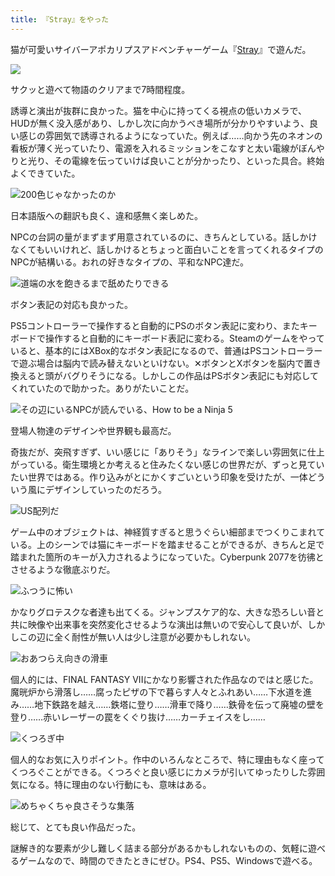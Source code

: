 ```yaml
---
title: 『Stray』をやった
---
```

猫が可愛いサイバーアポカリプスアドベンチャーゲーム『[Stray](https://store.steampowered.com/app/1332010/Stray/?l=japanese)』で遊んだ。

![](https://lh5.googleusercontent.com/n1Rxt3UEpOfk27NtrIgMlohciO6xRcnNtKlRczQVcc4JzxUiSJBWXz9IiA6iSE5xDxCEvj-dxqc7vBWeuw1ogPsRfhL_1EvbXOcbb9YkUQpOWIsaEe5K_2MIhRDMUkip7yuav7W9pc2bySm3VeU4tnE)

サクッと遊べて物語のクリアまで7時間程度。

誘導と演出が抜群に良かった。猫を中心に持ってくる視点の低いカメラで、HUDが無く没入感があり、しかし次に向かうべき場所が分かりやすいよう、良い感じの雰囲気で誘導されるようになっていた。例えば……向かう先のネオンの看板が薄く光っていたり、電源を入れるミッションをこなすと太い電線がぼんやりと光り、その電線を伝っていけば良いことが分かったり、といった具合。終始よくできていた。

![](https://lh4.googleusercontent.com/S0eqamQtpjzMg36xjIKJ2RRE8diMOOoh63huG1MDfcpQJuj7slhOQTpQPsHQ1_1Fyyd6u0nYDTLX501BIQ3uvYiLp4lzfh0VoMfkZqNwV7drUaRS451dJNgOWxO8CwwRqwJI5AyXIPmnYe3QhemtiJU "200色じゃなかったのか")

日本語版への翻訳も良く、違和感無く楽しめた。

NPCの台詞の量がまずまず用意されているのに、きちんとしている。話しかけなくてもいいけれど、話しかけるとちょっと面白いことを言ってくれるタイプのNPCが結構いる。おれの好きなタイプの、平和なNPC達だ。

![](https://lh3.googleusercontent.com/HEKm7JfXN1Ll-3eWGa-e10kppcJ5HoWZWcUAquMe_GuLLNK-fn9Q9CUMw809SUqKr_jHIzLn0loxa7Am_apUXxs031jBw9tF7yL4q7bvwF-PN5SLNHPjJt9T84WHxLZojPXs7qkz3_NWdJwEE7H8oKs "道端の水を飽きるまで舐めたりできる")

ボタン表記の対応も良かった。

PS5コントローラーで操作すると自動的にPSのボタン表記に変わり、またキーボードで操作すると自動的にキーボード表記に変わる。Steamのゲームをやっていると、基本的にはXBox的なボタン表記になるので、普通はPSコントローラーで遊ぶ場合は脳内で読み替えないといけない。✕ボタンとXボタンを脳内で置き換えると頭がバグりそうになる。しかしこの作品はPSボタン表記にも対応してくれていたので助かった。ありがたいことだ。

![](https://lh5.googleusercontent.com/spKySgJg4sn9IyYpNf8fiUwrzO1ibQPSzRhTOLBK9n5Iv_MSLrVL_WZJMfAVn5Gf5XpM_zVc-Eq6q2fCKLcO0fKKFS7JIvE5u1_T-sIaMlnUngheGevdn9W3xIoghW8ky8wTH2_jbV59w6Xr44TKpIM "その辺にいるNPCが読んでいる、How to be a Ninja 5")

登場人物達のデザインや世界観も最高だ。

奇抜だが、突飛すぎず、いい感じに「ありそう」なラインで楽しい雰囲気に仕上がっている。衛生環境とか考えると住みたくない感じの世界だが、ずっと見ていたい世界ではある。作り込みがとにかくすごいという印象を受けたが、一体どういう風にデザインしていったのだろう。

![](https://lh6.googleusercontent.com/aowQ30MZFv8iP0CN8e5w-PUz9NMc7hwny3-oAwSs1YJmKrnbUR5laPOAdS6AJ4OWBLbW8iG5_Alnne5nefJLl9G9bskrPONkYqR4xWB3ckoxTGir_nzVGBietPGHsw6F4wftYq4-D5sXBcDWTLK-iiU "US配列だ")

ゲーム中のオブジェクトは、神経質すぎると思うぐらい細部までつくりこまれている。上のシーンでは猫にキーボードを踏ませることができるが、きちんと足で踏まれた箇所のキーが入力されるようになっていた。Cyberpunk 2077を彷彿とさせるような徹底ぶりだ。

![](https://lh5.googleusercontent.com/u1O5sVjm9lljIif3HTK_tQCgVHroyALOCDGM71-vBN2sBh6JbdToORpTbEI_5PqrhiWwyYzvA-uvrEmmseQuiMzwZINDLHscf-XVZ8wybakvHpa5MW4shzHcFlEssNqrJ2SKPE3Sumj-etpsIzhwkgU "ふつうに怖い")

かなりグロテスクな者達も出てくる。ジャンプスケア的な、大きな恐ろしい音と共に映像や出来事を突然変化させるような演出は無いので安心して良いが、しかしこの辺に全く耐性が無い人は少し注意が必要かもしれない。

![](https://lh3.googleusercontent.com/gvGHRcexQIyIFtBJeWdAH2ppUfVasUkdCu-6bDKk4LjzenjrJzxSEi4ioaCEetEAbIzIz9l82iqcExmVIvN7AIDsJ-9Gzkk5ixKfcJRqUl5hK_Jf35VAWXK7XSwKoweOhcCdx7mzna2TgyJTdBUlMk4 "おあつらえ向きの滑車")

個人的には、FINAL FANTASY VIIにかなり影響された作品なのではと感じた。魔晄炉から滑落し……腐ったピザの下で暮らす人々とふれあい……下水道を進み……地下鉄路を越え……鉄塔に登り……滑車で降り……鉄骨を伝って廃墟の壁を登り……赤いレーザーの罠をくぐり抜け……カーチェイスをし……

![](https://lh4.googleusercontent.com/aG3wt3QbcX7PJ0STgwwmlGqBa9pM6LdifDIPQf5Jx1LkdXPypzpQCsvCRrN9CoSvOkK8-spjuY9gLtx-SbZ7zFJNwMANRLnoFj7CK0oWdHDh1wFkT-bO-f8G3R5HZb8qKn9oFvywShSbo6PMLy33YB0 "くつろぎ中")

個人的なお気に入りポイント。作中のいろんなところで、特に理由もなく座ってくつろぐことができる。くつろぐと良い感じにカメラが引いてゆったりした雰囲気になる。特に理由のない行動にも、意味はある。

![](https://lh4.googleusercontent.com/QIOBaXxucLcuY-0PQKEYqNjewghMqlXE80st8a1lVw3YKZ4nQBNgZdvoheynva4tex1ai5p85nb3yfvHOpMhGa6t82repvdKMPact2XxoiQJtfUmVqnH0BQlZILJKYNV9qWRAI0G8buiBNI10E0h5UI "めちゃくちゃ良さそうな集落")

総じて、とても良い作品だった。

謎解き的な要素が少し難しく詰まる部分があるかもしれないものの、気軽に遊べるゲームなので、時間のできたときにぜひ。PS4、PS5、Windowsで遊べる。
